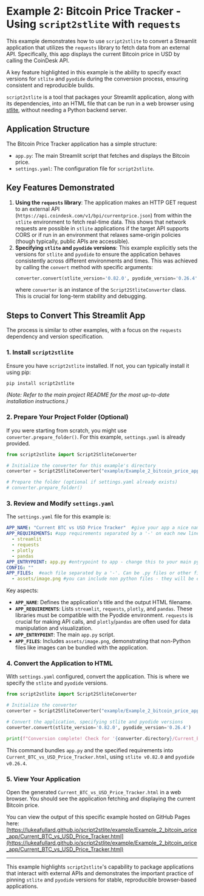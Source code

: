# Example 2: Bitcoin Price Tracker - Using `script2stlite` with `requests`

This example demonstrates how to use `script2stlite` to convert a Streamlit application that utilizes the `requests` library to fetch data from an external API. Specifically, this app displays the current Bitcoin price in USD by calling the CoinDesk API.

A key feature highlighted in this example is the ability to specify exact versions for `stlite` and `pyodide` during the conversion process, ensuring consistent and reproducible builds.

`script2stlite` is a tool that packages your Streamlit application, along with its dependencies, into an HTML file that can be run in a web browser using [stlite](https://github.com/whitphx/stlite), without needing a Python backend server.

## Application Structure

The Bitcoin Price Tracker application has a simple structure:

-   `app.py`: The main Streamlit script that fetches and displays the Bitcoin price.
-   `settings.yaml`: The configuration file for `script2stlite`.

## Key Features Demonstrated

1.  **Using the `requests` library**: The application makes an HTTP GET request to an external API (`https://api.coindesk.com/v1/bpi/currentprice.json`) from within the `stlite` environment to fetch real-time data. This shows that network requests are possible in `stlite` applications if the target API supports CORS or if run in an environment that relaxes same-origin policies (though typically, public APIs are accessible).
2.  **Specifying `stlite` and `pyodide` versions**: This example explicitly sets the versions for `stlite` and `pyodide` to ensure the application behaves consistently across different environments and times. This was achieved by calling the `convert` method with specific arguments:
    ```python
    converter.convert(stlite_version='0.82.0', pyodide_version='0.26.4')
    ```
    where `converter` is an instance of the `Script2StliteConverter` class. This is crucial for long-term stability and debugging.

## Steps to Convert This Streamlit App

The process is similar to other examples, with a focus on the `requests` dependency and version specification.

### 1. Install `script2stlite`

Ensure you have `script2stlite` installed. If not, you can typically install it using pip:

```bash
pip install script2stlite
```
*(Note: Refer to the main project README for the most up-to-date installation instructions.)*

### 2. Prepare Your Project Folder (Optional)

If you were starting from scratch, you might use `converter.prepare_folder()`. For this example, `settings.yaml` is already provided.

```python
from script2stlite import Script2StliteConverter

# Initialize the converter for this example's directory
converter = Script2StliteConverter("example/Example_2_bitcoin_price_app")

# Prepare the folder (optional if settings.yaml already exists)
# converter.prepare_folder()
```

### 3. Review and Modify `settings.yaml`

The `settings.yaml` file for this example is:

```yaml
APP_NAME: "Current BTC vs USD Price Tracker"  #give your app a nice name
APP_REQUIREMENTS: #app requirements separated by a '-' on each new line. Requirements MUST be compatible with pyodide. Suggest specifying versions.
  - streamlit
  - requests
  - plotly
  - pandas
APP_ENTRYPOINT: app.py #entrypoint to app - change this to your main python file
CONFIG: ""
APP_FILES:  #each file separated by a '-'. Can be .py files or other filetypes that will be converted to binary and embeded in the html.
  - assets/image.png #you can include non python files - they will be embedded in the html in binary format
```

Key aspects:

-   **`APP_NAME`**: Defines the application's title and the output HTML filename.
-   **`APP_REQUIREMENTS`**: Lists `streamlit`, `requests`, `plotly`, and `pandas`. These libraries must be compatible with the Pyodide environment. `requests` is crucial for making API calls, and `plotly`/`pandas` are often used for data manipulation and visualization.
-   **`APP_ENTRYPOINT`**: The main `app.py` script.
-   **`APP_FILES`**: Includes `assets/image.png`, demonstrating that non-Python files like images can be bundled with the application.

### 4. Convert the Application to HTML

With `settings.yaml` configured, convert the application. This is where we specify the `stlite` and `pyodide` versions.

```python
from script2stlite import Script2StliteConverter

# Initialize the converter
converter = Script2StliteConverter("example/Example_2_bitcoin_price_app")

# Convert the application, specifying stlite and pyodide versions
converter.convert(stlite_version='0.82.0', pyodide_version='0.26.4')

print(f"Conversion complete! Check for '{converter.directory}/Current_BTC_vs_USD_Price_Tracker.html'.")
```

This command bundles `app.py` and the specified requirements into `Current_BTC_vs_USD_Price_Tracker.html`, using `stlite v0.82.0` and `pyodide v0.26.4`.

### 5. View Your Application

Open the generated `Current_BTC_vs_USD_Price_Tracker.html` in a web browser. You should see the application fetching and displaying the current Bitcoin price.

You can view the output of this specific example hosted on GitHub Pages here:
[https://lukeafullard.github.io/script2stlite/example/Example_2_bitcoin_price_app/Current_BTC_vs_USD_Price_Tracker.html](https://lukeafullard.github.io/script2stlite/example/Example_2_bitcoin_price_app/Current_BTC_vs_USD_Price_Tracker.html)

---

This example highlights `script2stlite`'s capability to package applications that interact with external APIs and demonstrates the important practice of pinning `stlite` and `pyodide` versions for stable, reproducible browser-based applications.
